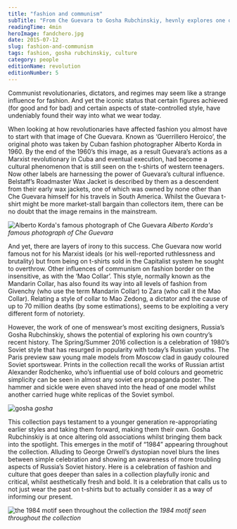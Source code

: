 ```yaml
---
title: "fashion and communism"
subTitle: "From Che Guevara to Gosha Rubchinskiy, hevnly explores one of fashion’s more unlikely influences"
readingTime: 4min
heroImage: fandchero.jpg
date: 2015-07-12
slug: fashion-and-communism
tags: fashion, gosha rubchinskiy, culture
category: people
editionName: revolution 
editionNumber: 5
---
```


Communist revolutionaries, dictators, and regimes may seem like a strange influence for fashion. And yet the iconic status that certain figures achieved (for good and for bad) and certain aspects of state-controlled style, have undeniably found their way into what we wear today. 

When looking at how revolutionaries have affected fashion you almost have to start with that image of Che Guevara. Known as ‘Guerrillero Heroico’, the original photo was taken by Cuban fashion photographer Alberto Korda in 1960. By the end of the 1960’s this image, as a result Guevara’s actions as a Marxist revolutionary in Cuba and eventual execution, had become a cultural phenomenon that is still seen on the t-shirts of western teenagers. Now other labels are harnessing the power of Guevara’s cultural influence. Belstaff’s Roadmaster Wax Jacket is described by them as a descendent from their early wax jackets, one of which was owned by none other than Che Guevara himself for his travels in South America. Whilst the Guevara t-shirt might be more market-stall bargain than collectors item, there can be no doubt that the image remains in the mainstream. 

![Alberto Korda's famous photograph of Che Guevara](che.jpg)
*Alberto Korda's famous photograph of Che Guevara*

And yet, there are layers of irony to this success. Che Guevara now world famous not for his Marxist ideals (or his well-reported ruthlessness and brutality) but from being on t-shirts sold in the Capitalist system he sought to overthrow. Other influences of communism on fashion border on the insensitive, as with the ‘Mao Collar’. This style, normally known as the Mandarin Collar, has also found its way into all levels of fashion from Givenchy (who use the term Mandarin Collar) to Zara (who call it the Mao Collar). Relating a style of collar to Mao Zedong, a dictator and the cause of up to 70 million deaths (by some estimations), seems to be exploiting a very different form of notoriety. 

However, the work of one of menswear’s most exciting designers, Russia’s Gosha Rubchinskiy, shows the potential of exploring his own country’s recent history. The Spring/Summer 2016 collection is a celebration of 1980’s Soviet style that has resurged in popularity with today’s Russian youths. The Paris preview saw young male models from Moscow clad in gaudy coloured Soviet sportswear. Prints in the collection recall the works of Russian artist Alexander Rodchenko, who’s influential use of bold colours and geometric simplicity can be seen in almost any soviet era propaganda poster. The hammer and sickle were even shaved into the head of one model whilst another carried huge white replicas of the Soviet symbol. 

![gosha](gosha.jpg)
*gosha*

This collection pays testament to a younger generation re-appropriating earlier styles and taking them forward, making them their own. Gosha Rubchinskiy is at once altering old associations whilst bringing them back into the spotlight. This emerges in the motif of “1984” appearing throughout the collection. Alluding to George Orwell’s dystopian novel blurs the lines between simple celebration and showing an awareness of more troubling aspects of Russia’s Soviet history. Here is a celebration of fashion and culture that goes deeper than sales in a collection playfully ironic and critical, whilst aesthetically fresh and bold. It is a celebration that calls us to not just wear  the past on t-shirts but to actually consider it as a way of informing our present.

![the 1984 motif seen throughout the collection](1984.jpg)
*the 1984 motif seen throughout the collection*
